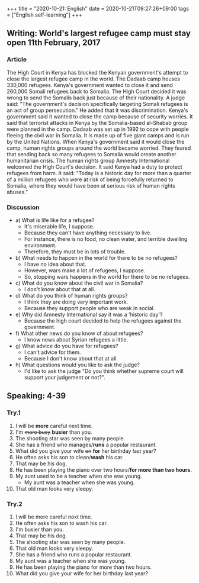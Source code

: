 +++
title =  "2020-10-21: English"
date = 2020-10-21T09:27:26+09:00
tags = ["English self-learning"]
+++

## Writing: World's largest refugee camp must stay open 11th February, 2017

### Article

The High Court in Kenya has blocked the Kenyan government's attempt to close the largest refugee camp in the world. The Dadaab camp houses 330,000 refugees. Kenya's government wanted to close it and send 260,000 Somali refugees back to Somalia. The High Court decided it was wrong to send the Somalis back just because of their nationality. A judge said: "The government's decision specifically targeting Somali refugees is an act of group persecution." He added that it was discrimination. Kenya's government said it wanted to close the camp because of security worries. It said that terrorist attacks in Kenya by the Somalia-based al-Shabab group were planned in the camp.  Dadaab was set up in 1992 to cope with people fleeing the civil war in Somalia. It is made up of five giant camps and is run by the United Nations.  When Kenya's government said it would close the camp, human rights groups around the world became worried. They feared that sending back so many refugees to Somalia would create another humanitarian crisis. The human rights group Amnesty International welcomed the High Court's decision. It said Kenya had a duty to protect refugees from harm. It said: "Today is a historic day for more than a quarter of a million refugees who were at risk of being forcefully returned to Somalia, where they would have been at serious risk of human rights abuses."

### Discussion

* a) What is life like for a refugee?
    - It's miserable life, I suppose.
    - Because they can't have anything necessary to live. 
    - For instance, there is no food, no clean water, and terrible dwelling environment.
    - Therefore, they must be in lots of trouble.  
* b) What needs to happen in the world for there to be no refugees?
    - I have no idea about that.
    - However, wars make a lot of refugees, I suppose.
    - So, stopping wars happens in the world for there to be no refugees.
* c) What do you know about the civil war in Somalia?
    - I don't know about that at all.
* d) What do you think of human rights groups?
    - I think they are doing very important work.
    - Because they support people who are weak in social.
* e) Why did Amnesty International say it was a 'historic day'?
    - Because the high court decided to help the refugees against the government.
* f) What other news do you know of about refugees?
    - I know news about Syrian refugees a little.
* g) What advice do you have for refugees?
    - I can't advice for them.
    - Because I don't know about that at all.
* h) What questions would you like to ask the judge?
    - I'd like to ask the judge "Do you think whether supreme court will support your judgement or not?".

## Speaking: 4-39

### Try.1

1. I will be **more** careful next time.
2. I'm ~~more busy~~ **busier** than you.
3. The shooting star was seen by many people.
4. She has a friend who manages/**runs** a popular restaurant.
5. What did you give your wife ~~on~~ **for** her birthday last year?
6. He often asks his son to clean/**wash** his car.
7. That may be his dog.
8. He has been playing the piano over two hours/**for more than two hours**.
9. My aunt used to be a teacher when she was young.
    - My aunt was a teacher when she was young.
10. That old man looks very sleepy.

### Try.2

1. I will be more careful next time.
2. He often asks his son to wash his car.
3. I'm busier than you.
4. That may be his dog.
5. The shooting star was seen by many people.
6. That old man looks very sleepy.
7. She has a friend who runs a popular restaurant.
8. My aunt was a teacher when she was young.
9. He has been playing the piano for more than two hours.
10. What did you give your wife for her birthday last year?

